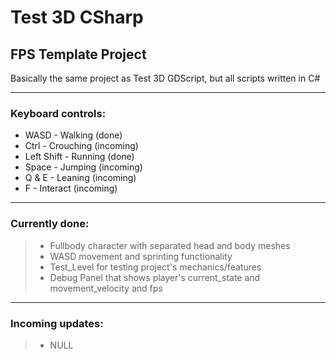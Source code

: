 # Test 3D CSharp

## FPS Template Project
Basically the same project as Test 3D GDScript, but all scripts written in C#

__________________________________________________

### Keyboard controls:

* WASD - Walking (done)
* Ctrl - Crouching (incoming)
* Left Shift - Running (done)
* Space - Jumping (incoming)
* Q & E - Leaning (incoming)
* F - Interact (incoming)

__________________________________________________

### Currently done:
> * Fullbody character with separated head and body meshes
> * WASD movement and sprinting functionality
> * Test_Level for testing project's mechanics/features
> * Debug Panel that shows player's current_state and movement_velocity and fps

__________________________________________________

### Incoming updates:
> * NULL
